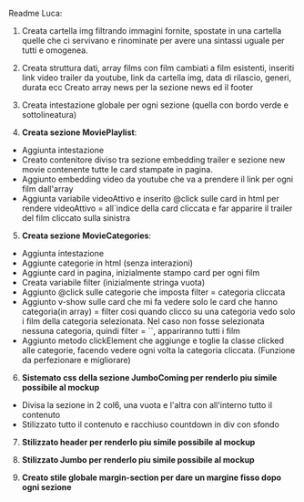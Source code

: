 Readme Luca:
1) Creata cartella img filtrando immagini fornite, spostate in una cartella quelle che ci servivano e rinominate per avere una sintassi uguale per tutti e omogenea.

2) Creata struttura dati, array films con film cambiati a film esistenti, inseriti link video trailer da youtube, link da cartella img, data di rilascio, generi, durata ecc
Creato array news per la sezione news ed il footer

3) Creata intestazione globale per ogni sezione (quella con bordo verde e sottolineatura)

4) **Creata sezione MoviePlaylist**: 
- Aggiunta intestazione
- Creato contenitore diviso tra sezione embedding trailer e sezione new movie contenente tutte le card stampate in pagina.
- Aggiunto embedding video da youtube che va a prendere il link per ogni film dall'array
- Aggiunta variabile videoAttivo e inserito @click sulle card in html per rendere videoAttivo = all`indice della card cliccata e far apparire il trailer del film cliccato sulla sinistra   

5) **Creata sezione MovieCategories**:
- Aggiunta intestazione
- Aggiunte categorie in html (senza interazioni)
- Aggiunte card in pagina, inizialmente stampo card per ogni film
- Creata variabile filter (inizialmente stringa vuota)
- Aggiunto @click sulle categorie che imposta filter = categoria cliccata
- Aggiunto v-show sulle card che mi fa vedere solo le card che hanno categoria(in array) = filter cosi quando clicco su una categoria vedo solo i film della categoria selezionata.
Nel caso non fosse selezionata nessuna categoria, quindi filter = ``, appariranno tutti i film
- Aggiunto metodo clickElement che aggiunge e toglie la classe clicked alle categorie, facendo vedere ogni volta la categoria cliccata. (Funzione da perfezionare e migliorare)

6) **Sistemato css della sezione JumboComing per renderlo piu simile possibile al mockup**
- Divisa la sezione in 2 col6, una vuota e l'altra con all'interno tutto il contenuto
- Stilizzato tutto il contenuto e racchiuso countdown in div con sfondo

7) **Stilizzato header per renderlo piu simile possibile al mockup**

8) **Stilizzato Jumbo per renderlo piu simile possibile al mockup**

9) **Creato stile globale margin-section per dare un margine fisso dopo ogni sezione**
